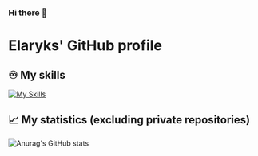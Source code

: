 ### Hi there 👋

# Elaryks' GitHub profile

## ♾️ My skills

[![My Skills](https://skillicons.dev/icons?i=html,css,sass,js,ts,md,php,nodejs,react,vue,nuxtjs,nextjs&perline=5)](https://skillicons.dev)

## 📈 My statistics (excluding private repositories)

![Anurag's GitHub stats](https://github-readme-stats.vercel.app/api?username=Elaryks&show_icons=true&theme=radical)

<!--
**Elaryks/Elaryks** is a ✨ _special_ ✨ repository because its `README.md` (this file) appears on your GitHub profile.

Here are some ideas to get you started:

- 🔭 I’m currently working on ...
- 🌱 I’m currently learning ...
- 👯 I’m looking to collaborate on ...
- 🤔 I’m looking for help with ...
- 💬 Ask me about ...
- 📫 How to reach me: ...
- 😄 Pronouns: ...
- ⚡ Fun fact: ...
-->
